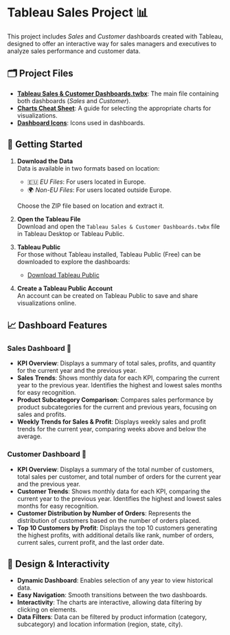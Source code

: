 # Tableau Sales Project 📊

This project includes *Sales* and *Customer* dashboards created with Tableau, designed to offer an interactive way for sales managers and executives to analyze sales performance and customer data.

## 🗂️ Project Files

- **[Tableau Sales & Customer Dashboards.twbx]()**: The main file containing both dashboards (*Sales* and *Customer*).
- **[Charts Cheat Sheet]()**: A guide for selecting the appropriate charts for visualizations.
- **[Dashboard Icons]()**: Icons used in dashboards.
## 🚀 Getting Started

1. **Download the Data**  
   Data is available in two formats based on location:  
   - 🇪🇺 *EU Files*: For users located in Europe.  
   - 🌍 *Non-EU Files*: For users located outside Europe.  
   
   Choose the ZIP file based on location and extract it.

2. **Open the Tableau File**  
   Download and open the `Tableau Sales & Customer Dashboards.twbx` file in Tableau Desktop or Tableau Public.

3. **Tableau Public**  
   For those without Tableau installed, Tableau Public (Free) can be downloaded to explore the dashboards:  
   - [Download Tableau Public](https://public.tableau.com/s/)

4. **Create a Tableau Public Account**  
   An account can be created on Tableau Public to save and share visualizations online.

## 📈 Dashboard Features

### Sales Dashboard 🛒

- **KPI Overview**: Displays a summary of total sales, profits, and quantity for the current year and the previous year.
- **Sales Trends**: Shows monthly data for each KPI, comparing the current year to the previous year. Identifies the highest and lowest sales months for easy recognition.
- **Product Subcategory Comparison**: Compares sales performance by product subcategories for the current and previous years, focusing on sales and profits.
- **Weekly Trends for Sales & Profit**: Displays weekly sales and profit trends for the current year, comparing weeks above and below the average.

### Customer Dashboard 👥

- **KPI Overview**: Displays a summary of the total number of customers, total sales per customer, and total number of orders for the current year and the previous year.
- **Customer Trends**: Shows monthly data for each KPI, comparing the current year to the previous year. Identifies the highest and lowest sales months for easy recognition.
- **Customer Distribution by Number of Orders**: Represents the distribution of customers based on the number of orders placed.
- **Top 10 Customers by Profit**: Displays the top 10 customers generating the highest profits, with additional details like rank, number of orders, current sales, current profit, and the last order date.

## 🎨 Design & Interactivity

- **Dynamic Dashboard**: Enables selection of any year to view historical data.
- **Easy Navigation**: Smooth transitions between the two dashboards.
- **Interactivity**: The charts are interactive, allowing data filtering by clicking on elements.
- **Data Filters**: Data can be filtered by product information (category, subcategory) and location information (region, state, city).


